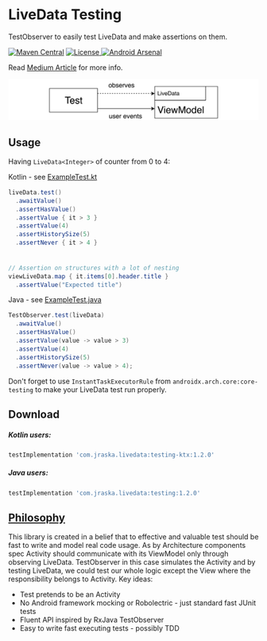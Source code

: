# LiveData Testing
TestObserver to easily test LiveData and make assertions on them.

[![Maven Central](https://img.shields.io/maven-central/v/com.jraska.livedata/testing-ktx.svg?label=Maven%20Central)](https://search.maven.org/search?q=g:%22com.jraska.livedata%22%20AND%20a:%22testing-ktx%22)
[![License](https://img.shields.io/badge/license-Apache%202.0-green.svg) ](https://github.com/jraska/livedata-testing/blob/master/LICENSE)
[![Android Arsenal]( https://img.shields.io/badge/Android%20Arsenal-LiveData%20Testing-green.svg?style=flat )]( https://android-arsenal.com/details/1/7255 )

Read [Medium Article](https://medium.com/@josef.raska/effective-livedata-and-viewmodel-testing-17f25069fcd4) for more info.

[![Explanatory Diagram](img/livedata-testing.png)](https://medium.com/@josef.raska/effective-livedata-and-viewmodel-testing-17f25069fcd4)

## Usage

Having `LiveData<Integer>` of counter from 0 to 4:

Kotlin - see [ExampleTest.kt](https://github.com/jraska/livedata-testing/blob/master/testing-ktx/src/test/java/com/jraska/livedata/example/ExampleTest.kt)
```java
liveData.test()
  .awaitValue()
  .assertHasValue()
  .assertValue { it > 3 }
  .assertValue(4)
  .assertHistorySize(5)
  .assertNever { it > 4 }


// Assertion on structures with a lot of nesting
viewLiveData.map { it.items[0].header.title }
  .assertValue("Expected title")
```

Java - see [ExampleTest.java](https://github.com/jraska/livedata-testing/blob/master/testing-ktx/src/test/java/com/jraska/livedata/example/ExampleJavaTest.java)
```java
TestObserver.test(liveData)
  .awaitValue()
  .assertHasValue()
  .assertValue(value -> value > 3)
  .assertValue(4)
  .assertHistorySize(5)
  .assertNever(value -> value > 4);
```

Don't forget to use `InstantTaskExecutorRule` from `androidx.arch.core:core-testing` to make your LiveData test run properly.

## Download

##### Kotlin users:
```groovy
testImplementation 'com.jraska.livedata:testing-ktx:1.2.0'
```

##### Java users:
```groovy
testImplementation 'com.jraska.livedata:testing:1.2.0'
```

## [Philosophy](https://medium.com/@josef.raska/effective-livedata-and-viewmodel-testing-17f25069fcd4)

This library is created in a belief that to effective and valuable test should be fast to write and model real code usage.
As by Architecture components spec Activity should communicate with its ViewModel only through observing LiveData.
TestObserver in this case simulates the Activity and by testing LiveData, we could test our whole logic except the View where the responsibility belongs to Activity.
Key ideas:
* Test pretends to be an Activity
* No Android framework mocking or Robolectric - just standard fast JUnit tests
* Fluent API inspired by RxJava TestObserver
* Easy to write fast executing tests - possibly TDD
